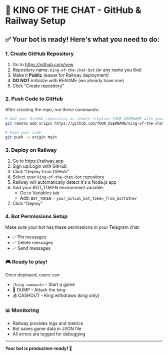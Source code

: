 # 🚀 KING OF THE CHAT - GitHub & Railway Setup

## ✅ Your bot is ready! Here's what you need to do:

### 1. Create GitHub Repository
1. Go to https://github.com/new
2. Repository name: `king-of-the-chat-bot` (or any name you like)
3. Make it **Public** (easier for Railway deployment)
4. **DO NOT** initialize with README (we already have one)
5. Click "Create repository"

### 2. Push Code to GitHub
After creating the repo, run these commands:

```bash
# Add your GitHub repository as remote (replace YOUR_USERNAME with your GitHub username)
git remote add origin https://github.com/YOUR_USERNAME/king-of-the-chat-bot.git

# Push your code
git push -u origin main
```

### 3. Deploy on Railway
1. Go to https://railway.app
2. Sign up/Login with GitHub
3. Click "Deploy from GitHub"
4. Select your `king-of-the-chat-bot` repository
5. Railway will automatically detect it's a Node.js app
6. Add your BOT_TOKEN environment variable:
   - Go to Variables tab
   - Add: `BOT_TOKEN` = `your_actual_bot_token_from_botfather`
7. Click "Deploy"

### 4. Bot Permissions Setup
Make sure your bot has these permissions in your Telegram chat:
- ✅ Pin messages
- ✅ Delete messages
- ✅ Send messages

### 🎮 Ready to play!
Once deployed, users can:
- `/king <amount>` - Start a game
- 👊 DUMP - Attack the king
- 💰 CASHOUT - King withdraws (king only)

### 📊 Monitoring
- Railway provides logs and metrics
- Bot saves game data in JSON file
- All errors are logged for debugging

---
**Your bot is production-ready! 🎉**
